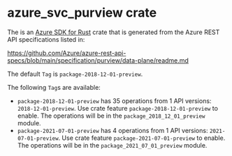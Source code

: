 # azure_svc_purview crate

The is an [Azure SDK for Rust](https://github.com/Azure/azure-sdk-for-rust) crate that is generated from the Azure REST API specifications listed in:

https://github.com/Azure/azure-rest-api-specs/blob/main/specification/purview/data-plane/readme.md

The default `Tag` is `package-2018-12-01-preview`.

The following `Tag`s are available:

- `package-2018-12-01-preview` has 35 operations from 1 API versions: `2018-12-01-preview`. Use crate feature `package-2018-12-01-preview` to enable. The operations will be in the `package_2018_12_01_preview` module.
- `package-2021-07-01-preview` has 4 operations from 1 API versions: `2021-07-01-preview`. Use crate feature `package-2021-07-01-preview` to enable. The operations will be in the `package_2021_07_01_preview` module.